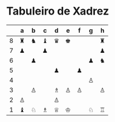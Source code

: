 # Tabuleiro de Xadrez

|   | a | b | c | d | e | f | g | h |
|---|---|---|---|---|---|---|---|---|
| 8 | ♜ | ♞ | ♝ | ♛ | ♚ |   |   | ♜ |
| 7 | ♟ |   | ♟ |   |   |   |   | ♟ |
| 6 |   | ♟ |   |   |   |   | ♟ | ♞ |
| 5 |   |   |   | ♟ |   | ♟ |   |   |
| 4 |   |   |   |   |   |   | ♙ |   |
| 3 |   | ♙ |   | ♗ | ♙ | ♙ |   | ♙ |
| 2 | ♙ |   |   | ♙ |   |   |   |   |
| 1 | ♝ | ♘ | ♗ | ♕ | ♔ |   | ♘ | ♖ |
